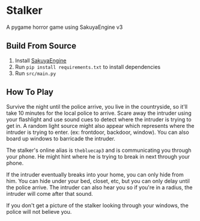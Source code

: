 # Stalker
A pygame horror game using SakuyaEngine v3

## Build From Source
1. Install [SakuyaEngine](https://github.com/novialriptide/SakuyaEngine)
2. Run `pip install requirements.txt` to install dependencies
3. Run `src/main.py`

## How To Play
Survive the night until the police arrive, you live in the countryside, so it'll take 10 minutes for the local police to arrive. Scare away the intruder using your flashlight and use sound cues to detect where the intruder is trying to get in. A random light source might also appear which represents where the intruder is trying to enter. (ex: frontdoor, backdoor, window). You can also board up windows to barricade the intruder. 

The stalker's online alias is `thebluecap3` and is communicating you through your phone. He might hint where he is trying to break in next through your phone.

If the intruder eventually breaks into your home, you can only hide from him. You can hide under your bed, closet, etc, but you can only delay until the police arrive. The intruder can also hear you so if you're in a radius, the intruder will come after that sound.

If you don't get a picture of the stalker looking through your windows, the police will not believe you.